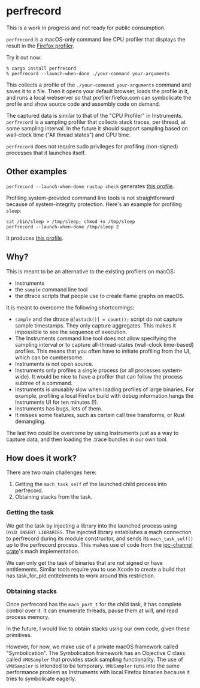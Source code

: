 # perfrecord

This is a work in progress and not ready for public consumption.

`perfrecord` is a macOS-only command line CPU profiler that displays the result
in the [Firefox profiler](https://profiler.firefox.com/).

Try it out now:

```
% cargo install perfrecord
% perfrecord --launch-when-done ./your-command your-arguments
```

This collects a profile of the `./your-command your-arguments` command and saves it to a file. Then it opens
your default browser, loads the profile in it, and runs a local webserver so that profiler.firefox.com
can symbolicate the profile and show source code and assembly code on demand.

The captured data is similar to that of the "CPU Profiler" in Instruments.
`perfrecord` is a sampling profiler that collects stack traces, per thread, at some sampling interval.
In the future it should support sampling based on wall-clock time ("All thread states") and CPU time.

`perfrecord` does not require sudo privileges for profiling (non-signed) processes that it launches itself.

## Other examples

`perfrecord --launch-when-done rustup check` generates [this profile](https://deploy-preview-2556--perf-html.netlify.app/public/7c64cd279d674a29ae445a4eb3b7e046748083da/calltree/?globalTrackOrder=0-1-2-3-4-5-6-7&thread=5&timelineType=stack&v=4).

Profiling system-provided command line tools is not straightforward because of system-integrity protection.
Here's an example for profiling `sleep`:

```
cat /bin/sleep > /tmp/sleep; chmod +x /tmp/sleep
perfrecord --launch-when-done /tmp/sleep 2
```

It produces [this profile](https://deploy-preview-2556--perf-html.netlify.app/public/ffc4c3a15a6da64c1e6b7ecdc7d4ffc37d41c032/calltree/?globalTrackOrder=0&thread=0&timelineType=stack&v=4).


## Why?

This is meant to be an alternative to the existing profilers on macOS:

 - Instruments
 - the `sample` command line tool
 - the dtrace scripts that people use to create flame graphs on macOS.

It is meant to overcome the following shortcomings:

 - `sample` and the dtrace `@[ustack()] = count();` script do not capture sample timestamps. They only capture aggregates. This makes it impossible to see the sequence of execution.
 - The Instruments command line tool does not allow specifying the sampling interval or to capture all-thread-states (wall-clock time-based) profiles. This means that you often have to initiate profiling from the UI, which can be cumbersome.
 - Instruments is not open source.
 - Instruments only profiles a single process (or all processes system-wide). It would be nice to have a profiler that can follow the process subtree of a command.
 - Instruments is unusably slow when loading profiles of large binaries. For example, profiling a local Firefox build with debug information hangs the Instruments UI for ten minutes (!).
 - Instruments has bugs, lots of them.
 - It misses some features, such as certain call tree transforms, or Rust demangling.

The last two could be overcome by using Instruments just as a way to capture data, and then loading the .trace bundles in our own tool.

## How does it work?

There are two main challenges here:

 1. Getting the `mach_task_self` of the launched child process into perfrecord.
 2. Obtaining stacks from the task.

### Getting the task

We get the task by injecting a library into the launched process using `DYLD_INSERT_LIBRARIES`.
The injected library establishes a mach connection to perfrecord during its module constructor,
and sends its `mach_task_self()` up to the perfrecord process.
This makes use of code from the [ipc-channel crate](https://github.com/servo/ipc-channel/)'s
mach implementation.

We can only get the task of binaries that are not signed or have entitlements.
Similar tools require you to use Xcode to create a build that has task_for_pid
entitelments to work around this restriction.

### Obtaining stacks

Once perfrecord has the `mach_port_t` for the child task, it has complete control over it.
It can enumerate threads, pause them at will, and read process memory.

In the future, I would like to obtain stacks using our own code, given these primitives.

However, for now, we make use of a private macOS framework called "Symbolication".
The Symbolication framework has an Objective C class called `VMUSampler` that provides
stack sampling functionality.
The use of `VMUSampler` is intended to be temporary. `VMUSampler` runs into the same
performance problem as Instruments with local Firefox binaries because it tries to
symbolicate eagerly.
